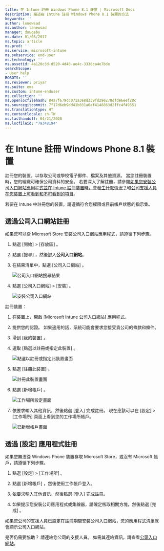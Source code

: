 ```yaml
---
title: 在 Intune 註冊 Windows Phone 8.1 裝置 | Microsoft Docs
description: 描述在 Intune 註冊 Windows Phone 8.1 裝置的方法
keywords: ''
author: lenewsad
ms.author: lanewsad
manager: dougeby
ms.date: 01/03/2017
ms.topic: article
ms.prod: ''
ms.service: microsoft-intune
ms.subservice: end-user
ms.technology: ''
ms.assetid: 4a120c3d-d520-4d48-ae4c-3338ca4e7bde
searchScope:
- User help
ROBOTS: ''
ms.reviewer: priyar
ms.suite: ems
ms.custom: intune-enduser
ms.collection: ''
ms.openlocfilehash: 84a7f679cc071a3e8d339fd29e278dfde6eef28c
ms.sourcegitcommit: 7f17d6eb9dd41b031a6af4148863d2ffc4f49551
ms.translationtype: HT
ms.contentlocale: zh-TW
ms.lasthandoff: 04/21/2020
ms.locfileid: "79348194"
---
```

# <a name="enroll-your-windows-phone-81-device-in-intune"></a>在 Intune 註冊 Windows Phone 8.1 裝置  

註冊您的裝置，以存取公司或學校電子郵件、檔案及其他資源。 當您註冊裝置時，您的組織可確保公司資料的安全。 若要深入了解註冊，請參閱[如果您安裝公司入口網站應用程式並在 Intune 註冊裝置時，會發生什麼情況？](what-happens-if-you-install-the-company-portal-app-and-enroll-your-device-in-intune-windows.md)和[公司支援人員在您裝置上可看到和不可看到的項目](what-info-can-your-company-see-when-you-enroll-your-device-in-intune.md)。  

若要在 Intune 中註冊您的裝置，請遵循符合您權限或目前帳戶狀態的指示集。

## <a name="enroll-through-company-portal"></a>透過公司入口網站註冊  
如果您可以從 Microsoft Store 安裝公司入口網站應用程式，請遵循下列步驟。 

1. 點選 [開始]   >  [存放區]  。  

2. 點選 [搜尋]  ，然後鍵入**公司入口網站**。  

3. 在結果清單中，點選 [公司入口網站]  。  


    ![公司入口網站搜尋結果](./media/WP81-1-CP-search-store-v2.png)  

4. 點選 [公司入口網站]  &gt; [安裝]  。  


    ![安裝公司入口網站](./media/WP81-2-CP-install-v2.png)  

註冊裝置：  

1. 在裝置上，開啟 [Microsoft Intune 公司入口網站]  應用程式。  


2. 提供您的認證。 如果適用的話，系統可能會要求您接受貴公司的條款和條件。  

3. 滑到 [我的裝置]  。  

4. 選取 [點選以註冊或指定此裝置]  。  


    ![點選以註冊或指定此裝置畫面](./media/WP81-enroll-1-swipe-my-devices.png)  

5. 點選 [註冊此裝置]  。  


    ![註冊此裝置畫面](./media/WP81-enroll-2-enroll-this-device.png)  

6. 點選 [新增帳戶]  。  


    ![工作場所設定畫面](./media/WP81-enroll-3-workplace-add-acct.png)  

7. 依要求輸入其他資訊，然後點選 [登入]  完成註冊。 現在應該可以在 [設定]  &gt; [工作場所]  頁面上看到您的工作場所帳戶。  


    ![已新增帳戶畫面](./media/WP81-enroll-4-account-added.png)  

## <a name="enroll-through-settings-app"></a>透過 [設定] 應用程式註冊  
如果您無法從 Windows Phone 裝置存取 Microsoft Store，或沒有 Microsoft 帳戶，請遵循下列步驟。

1. 點選 [設定]  &gt; [工作場所]  。  

2. 點選 [新增帳戶]  ，然後使用工作帳戶登入。  

3. 依要求輸入其他資訊，然後點選 [登入]  完成註冊。  

4. 如果提示您安裝公司應用程式或集線器，請確定核取相關方塊，然後點選 [完成]  。  

如果您公司的支援人員已設定在註冊期間安裝公司入口網站，您的應用程式清單就會顯示公司入口網站。  

是否仍需要協助？ 請連絡您公司的支援人員。 如需其連絡資訊，請查看[公司入口網站](https://go.microsoft.com/fwlink/?linkid=2010980)。
